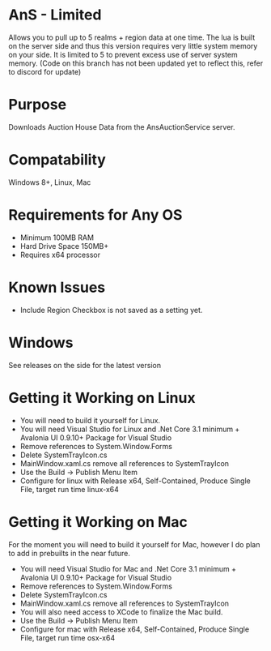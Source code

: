 # AnS - Limited
Allows you to pull up to 5 realms + region data at one time. The lua is built on the server side and thus this version requires very little system memory on your side. It is limited to 5 to prevent excess use of server system memory. (Code on this branch has not been updated yet to reflect this, refer to discord for update)

# Purpose
 Downloads Auction House Data from the AnsAuctionService server.
 
# Compatability
Windows 8+, Linux, Mac

# Requirements for Any OS
- Minimum 100MB RAM
- Hard Drive Space 150MB+
- Requires x64 processor

# Known Issues
- Include Region Checkbox is not saved as a setting yet.

# Windows
See releases on the side for the latest version

# Getting it Working on Linux
- You will need to build it yourself for Linux.
- You will need Visual Studio for Linux and .Net Core 3.1 minimum + Avalonia UI 0.9.10+ Package for Visual Studio
- Remove references to System.Window.Forms
- Delete SystemTrayIcon.cs
- MainWindow.xaml.cs remove all references to SystemTrayIcon
- Use the Build -> Publish Menu Item
- Configure for linux with Release x64, Self-Contained, Produce Single File, target run time linux-x64

# Getting it Working on Mac
For the moment you will need to build it yourself for Mac, however I do plan to add in prebuilts in the near future.

- You will need Visual Studio for Mac and .Net Core 3.1 minimum + Avalonia UI 0.9.10+ Package for Visual Studio
- Remove references to System.Window.Forms
- Delete SystemTrayIcon.cs
- MainWindow.xaml.cs remove all references to SystemTrayIcon
- You will also need access to XCode to finalize the Mac build.
- Use the Build -> Publish Menu Item
- Configure for mac with Release x64, Self-Contained, Produce Single File, target run time osx-x64

